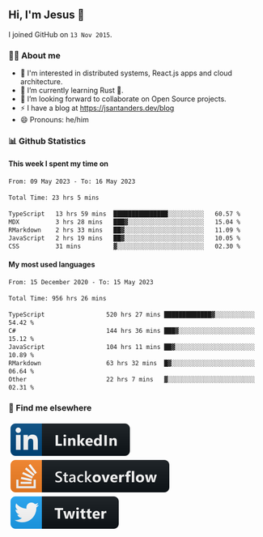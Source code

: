 ## Hi, I'm Jesus 👋

I joined GitHub on `13 Nov 2015`.

<!-- Talking about you -->

### 👨‍💻 About me

- 👦 I'm interested in distributed systems, React.js apps and cloud architecture.
- 🌱 I’m currently learning Rust 🦀.
- 👯 I’m looking forward to collaborate on Open Source projects.
- ⚡️ I have a blog at <https://jsantanders.dev/blog>
- 😄 Pronouns: he/him

### 📊 Github Statistics

#### This week I spent my time on

<!--START_SECTION:weekly-->

```text
From: 09 May 2023 - To: 16 May 2023

Total Time: 23 hrs 5 mins

TypeScript   13 hrs 59 mins  ███████████████░░░░░░░░░░   60.57 %
MDX          3 hrs 28 mins   ███▓░░░░░░░░░░░░░░░░░░░░░   15.04 %
RMarkdown    2 hrs 33 mins   ██▓░░░░░░░░░░░░░░░░░░░░░░   11.09 %
JavaScript   2 hrs 19 mins   ██▓░░░░░░░░░░░░░░░░░░░░░░   10.05 %
CSS          31 mins         ▓░░░░░░░░░░░░░░░░░░░░░░░░   02.30 %
```

<!--END_SECTION:weekly-->

#### My most used languages

<!--START_SECTION:alltime-->

```text
From: 15 December 2020 - To: 15 May 2023

Total Time: 956 hrs 26 mins

TypeScript                 520 hrs 27 mins █████████████▓░░░░░░░░░░░   54.42 %
C#                         144 hrs 36 mins ███▓░░░░░░░░░░░░░░░░░░░░░   15.12 %
JavaScript                 104 hrs 11 mins ██▓░░░░░░░░░░░░░░░░░░░░░░   10.89 %
RMarkdown                  63 hrs 32 mins  █▓░░░░░░░░░░░░░░░░░░░░░░░   06.64 %
Other                      22 hrs 7 mins   ▓░░░░░░░░░░░░░░░░░░░░░░░░   02.31 %
```

<!--END_SECTION:alltime-->

### 📢 Find me elsewhere

<p>
  <a target="_blank" href="https://linkedin.com/in/jsantanders">
    <img src="https://github.com/jsantanders/jsantanders/blob/master/img/linkedin.svg" alt="LinkedIn" style="vertical-align:top; margin:4px">
  </a>
  
  <a target="_blank" href="https://stackoverflow.com/users/7318331/jesus-santander">
    <img src="https://github.com/jsantanders/jsantanders/blob/master/img/stackoverflow.svg" alt="StackOverflow" style="vertical-align:top; margin:4px">
  </a>
  
  <a target="_blank" href="http://twitter.com/jsantanders">
    <img src="https://github.com/jsantanders/jsantanders/blob/master/img/twitter.svg" alt="Twitter" style="vertical-align:top; margin:4px">
  </a>
</p>
